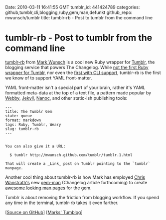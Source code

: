 Date: 2010-03-11 16:41:55 GMT
tumblr_id: 441424789
categories: github,tumblr,cli,blogging,ruby,gem,man,defunkt
github_repo: mwunsch/tumblr
title: tumblr-rb - Post to tumblr from the command line

# tumblr-rb - Post to tumblr from the command line

[tumblr-rb](http://rubygems.org/gems/tumblr-rb) from [Mark Wunsch](http://twitter.com/markwunsch) is a cool new Ruby wrapper for [Tumblr](http://tumblr.com), the blogging service that powers The Changelog. While [not the first Ruby wrapper for Tumblr](http://rubygems.org/search?query=tumblr), nor even the [first with CLI support](http://github.com/ahoward/tumblr), tumblr-rb is the first we know of to support YAML front-matter.

YAML front-matter isn't a special part of your brain, rather it's YAML formatted meta-data at the top of a text file, a pattern made popular by [Webby](http://github.com/twp/webby), [Jekyll](http://github.com/mojombo/jekyll), [Nanoc](http://nanoc.stoneship.org/), and other static-ish publishing tools:

    ---
    title: The Tumblr Gem
    state: queue
    format: markdown
    tags: Ruby, Tumblr, Weary
    slug: tumblr-rb
    ---
 

    You can also give it a URL:
 
      $ tumblr http://mwunsch.github.com/tumblr/tumblr.1.html
 
    That will create a _Link_ post on Tumblr pointing to the `tumblr` manpage.

Another cool thing about tumblr-rb is how Mark has employed [Chris Wanstrath's](http://defunkt.github.com/) new [gem-man](http://github.com/defunkt/gem-man) (Changelog article forthcoming) to create [awesome looking man pages](http://mwunsch.github.com/tumblr/tumblr.1.html) for the gem.

Tumblr is about removing the friction from blogging workflow. If you spend any time in the terminal, tumblr-rb takes it even farther.

[[Source on GitHub](http://github.com/mwunsch/tumblr)] [[Marks' Tumblog](http://mwunsch.tumblr.com)]
